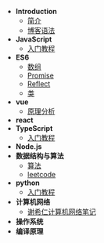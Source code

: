 * **Introduction**
    * [简介](README.md)
    * [博客语法](syntax.md)
* **JavaScript**
     * [入门教程](/js/guidebook/)
* **ES6**
     * [数组](/es6/数组.md)
     * [Promise](/es6/promise.md)
     * [Reflect](/es6/Reflect.md)
     * [类](/es6/类.md)
* **vue**
     * [原理分析](/vue/principle/)
* **react**
* **TypeScript**
     * [入门教程](/typescript/guidebook/)
* **Node.js**
* **数据结构与算法**
    * [算法](/dataStructure-and-algorithm/)
    * [leetcode](/dataStructure-and-algorithm/leetcode.md)
* **python**
    * [入门教程](/python/guidebook/)
* **计算机网络**
    * [谢希仁计算机网络笔记](/computer-network/notes/)
* **操作系统**
* **编译原理**


